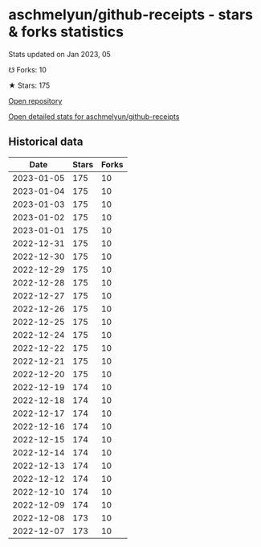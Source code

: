 # aschmelyun/github-receipts - stars & forks statistics

Stats updated on Jan 2023, 05

☋ Forks: 10

★ Stars: 175

[Open repository](https://github.com/aschmelyun/github-receipts)

[Open detailed stats for aschmelyun/github-receipts](https://reviewgithub.com/rep/aschmelyun/github-receipts)

## Historical data
| Date | Stars | Forks |
|------|-------|-------|
| 2023-01-05 | 175 | 10 | 
| 2023-01-04 | 175 | 10 | 
| 2023-01-03 | 175 | 10 | 
| 2023-01-02 | 175 | 10 | 
| 2023-01-01 | 175 | 10 | 
| 2022-12-31 | 175 | 10 | 
| 2022-12-30 | 175 | 10 | 
| 2022-12-29 | 175 | 10 | 
| 2022-12-28 | 175 | 10 | 
| 2022-12-27 | 175 | 10 | 
| 2022-12-26 | 175 | 10 | 
| 2022-12-25 | 175 | 10 | 
| 2022-12-24 | 175 | 10 | 
| 2022-12-22 | 175 | 10 | 
| 2022-12-21 | 175 | 10 | 
| 2022-12-20 | 175 | 10 | 
| 2022-12-19 | 174 | 10 | 
| 2022-12-18 | 174 | 10 | 
| 2022-12-17 | 174 | 10 | 
| 2022-12-16 | 174 | 10 | 
| 2022-12-15 | 174 | 10 | 
| 2022-12-14 | 174 | 10 | 
| 2022-12-13 | 174 | 10 | 
| 2022-12-12 | 174 | 10 | 
| 2022-12-10 | 174 | 10 | 
| 2022-12-09 | 174 | 10 | 
| 2022-12-08 | 173 | 10 | 
| 2022-12-07 | 173 | 10 | 

